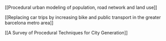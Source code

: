 
[[Procedural urban modeling of population, road network and land use]]

[[Replacing car trips by increasing bike and public transport in the greater barcelona metro area]]

[[A Survey of Procedural Techniques for City Generation]]
